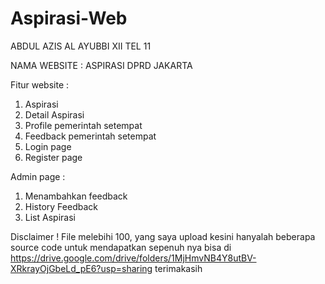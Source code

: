 # Aspirasi-Web
ABDUL AZIS AL AYUBBI 
XII TEL 11 

NAMA WEBSITE : 
ASPIRASI DPRD JAKARTA

Fitur website : 
1. Aspirasi 
2. Detail Aspirasi
3. Profile pemerintah setempat
4. Feedback pemerintah setempat
5. Login page
6. Register page

Admin page : 
1. Menambahkan feedback
2. History Feedback
3. List Aspirasi

Disclaimer ! 
File melebihi 100, yang saya upload kesini hanyalah beberapa source code untuk mendapatkan sepenuh nya bisa di https://drive.google.com/drive/folders/1MjHmvNB4Y8utBV-XRkrayOjGbeLd_pE6?usp=sharing terimakasih

